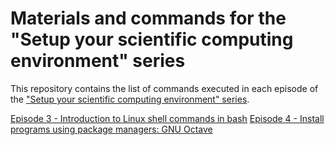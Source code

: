 # Materials and commands for the "Setup your scientific computing environment" series

This repository contains the list of commands executed in each episode of the ["Setup your scientific computing environment" series](https://www.youtube.com/playlist?list=PL6fjYEpJFi7UizqrTI-5-2_8WrYRFzRrT).

[Episode 3 - Introduction to Linux shell commands in bash](episode-3-introduction-to-linux-shell-commands.md)
[Episode 4 - Install programs using package managers: GNU Octave](episode-4-install-gnu-octave-using-package-managers.md)
